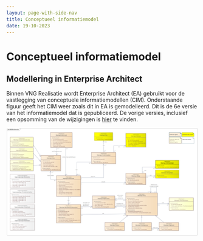 ```yaml
---
layout: page-with-side-nav
title: Conceptueel informatiemodel
date: 19-10-2023
---
```


# Conceptueel informatiemodel

## Modellering in Enterprise Architect
Binnen VNG Realisatie wordt Enterprise Architect (EA) gebruikt voor de vastlegging van conceptuele informatiemodellen (CIM). Onderstaande figuur geeft het CIM weer zoals dit in EA is gemodelleerd.
Dit is de 6e versie van het informatiemodel dat is gepubliceerd. De vorige versies, inclusief een opsomming van de wijzigingen is [hier](./conceptueel_model_oud.md) te vinden.

<img src="assets/SIM_Klantinteracties_v006.png" alt="SIM in Enterprise Architect" width="1000"/>


